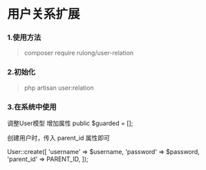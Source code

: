# 用户关系扩展


### 1.使用方法

> composer require rulong/user-relation

### 2.初始化

> php artisan user:relation

### 3.在系统中使用

调整User模型
增加属性
public $guarded = [];

创建用户时，传入 parent_id 属性即可

User::create([
    'username'  => $username,
    'password'  => $password,
    'parent_id' => PARENT_ID,
]);
